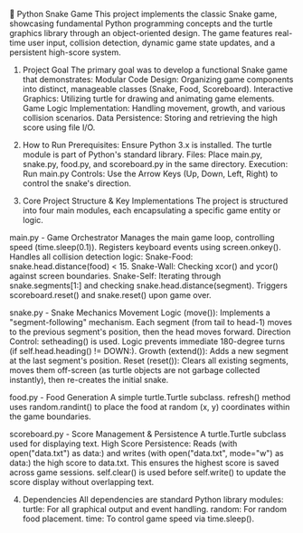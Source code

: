 🐍 Python Snake Game
This project implements the classic Snake game, showcasing fundamental Python programming concepts and the turtle graphics library through an object-oriented design. The game features real-time user input, collision detection, dynamic game state updates, and a persistent high-score system.

1. Project Goal
The primary goal was to develop a functional Snake game that demonstrates:
Modular Code Design: Organizing game components into distinct, manageable classes (Snake, Food, Scoreboard).
Interactive Graphics: Utilizing turtle for drawing and animating game elements.
Game Logic Implementation: Handling movement, growth, and various collision scenarios.
Data Persistence: Storing and retrieving the high score using file I/O.

2. How to Run
Prerequisites: Ensure Python 3.x is installed. The turtle module is part of Python's standard library.
Files: Place main.py, snake.py, food.py, and scoreboard.py in the same directory.
Execution: Run main.py
Controls: Use the Arrow Keys (Up, Down, Left, Right) to control the snake's direction.

3. Core Project Structure & Key Implementations
The project is structured into four main modules, each encapsulating a specific game entity or logic.

main.py - Game Orchestrator
Manages the main game loop, controlling speed (time.sleep(0.1)).
Registers keyboard events using screen.onkey().
Handles all collision detection logic:
Snake-Food: snake.head.distance(food) < 15.
Snake-Wall: Checking xcor() and ycor() against screen boundaries.
Snake-Self: Iterating through snake.segments[1:] and checking snake.head.distance(segment).
Triggers scoreboard.reset() and snake.reset() upon game over.

snake.py - Snake Mechanics
Movement Logic (move()): Implements a "segment-following" mechanism. Each segment (from tail to head-1) moves to the previous segment's position, then the head moves forward.
Direction Control: setheading() is used. Logic prevents immediate 180-degree turns (if self.head.heading() != DOWN:).
Growth (extend()): Adds a new segment at the last segment's position.
Reset (reset()): Clears all existing segments, moves them off-screen (as turtle objects are not garbage collected instantly), then re-creates the initial snake.

food.py - Food Generation
A simple turtle.Turtle subclass.
refresh() method uses random.randint() to place the food at random (x, y) coordinates within the game boundaries.

scoreboard.py - Score Management & Persistence
A turtle.Turtle subclass used for displaying text.
High Score Persistence: Reads (with open("data.txt") as data:) and writes (with open("data.txt", mode="w") as data:) the high score to data.txt. This ensures the highest score is saved across game sessions.
self.clear() is used before self.write() to update the score display without overlapping text.

4. Dependencies
All dependencies are standard Python library modules:
turtle: For all graphical output and event handling.
random: For random food placement.
time: To control game speed via time.sleep().
